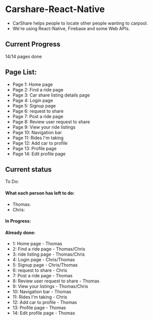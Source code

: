# Carshare-React-Native

* CarShare helps people to locate other people wanting to carpool.
* We're using React-Native, Firebase and some Web APIs.

## Current Progress

14/14 pages done

## Page List:

* Page 1: Home page
* Page 2: Find a ride page
* Page 3: Car share listing details page
* Page 4: Login page
* Page 5: Signup page
* Page 6: request to share
* Page 7: Post a ride page
* Page 8: Review user request to share
* Page 9: View your ride listings
* Page 10: Navigation bar
* Page 11: Rides I'm taking
* Page 12: Add car to profile
* Page 13: Profile page
* Page 14: Edit profile page

## Current status

To Do:

#### What each person has left to do:

* Thomas:
* Chris:

#### In Progress:


#### Already done:

* 1: Home page - Thomas
* 2: Find a ride page -  Thomas/Chris
* 3: ride listing page - Thomas/Chris
* 4: Login page - Chris/Thomas  
* 5: Signup page - Chris/Thomas
* 6: request to share - Chris
* 7: Post a ride page - Thomas
* 8: Review user request to share - Thomas
* 9: View your listings - Thomas/Chris
* 10: Navigation bar - Thomas
* 11: Rides I'm taking - Chris
* 12: Add car to profile - Thomas
* 13: Profile page - Thomas
* 14: Edit profile page - Thomas
